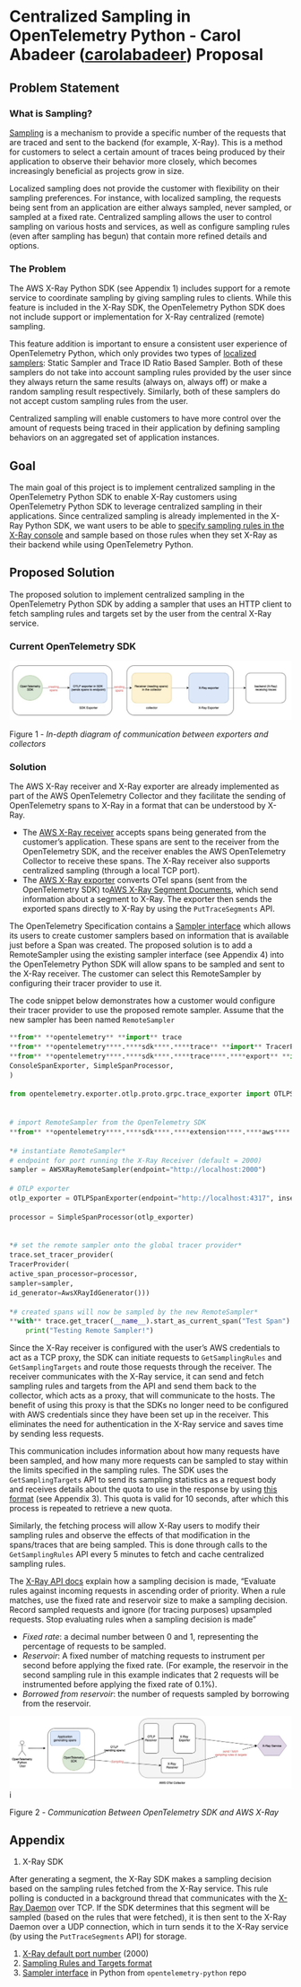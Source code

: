 # Centralized Sampling in OpenTelemetry Python - Carol Abadeer ([carolabadeer](https://github.com/carolabadeer)) Proposal

## Problem Statement 

### What is Sampling?

[Sampling](https://github.com/open-telemetry/opentelemetry-specification/blob/main/specification/trace/sdk.md#sampling) is a mechanism to provide a specific number of the requests that are traced and sent to the backend (for example, X-Ray). This is a method for customers to select a certain amount of traces being produced by their application to observe their behavior more closely, which becomes increasingly beneficial as projects grow in size.  

Localized sampling does not provide the customer with flexibility on their sampling preferences. For instance, with localized sampling, the requests being sent from an application are either always sampled, never sampled, or sampled at a fixed rate. Centralized sampling allows the user to control sampling on various hosts and services, as well as configure sampling rules (even after sampling has begun) that contain more refined details and options. 


### The Problem

The AWS X-Ray Python SDK (see Appendix 1) includes support for a remote service to coordinate sampling by giving sampling rules to clients. While this feature is included in the X-Ray SDK, the OpenTelemetry Python SDK does not include support or implementation for X-Ray centralized (remote) sampling. 

This feature addition is important to ensure a consistent user experience of OpenTelemetry Python, which only provides two types of [localized samplers](https://opentelemetry-python.readthedocs.io/en/stable/sdk/trace.sampling.html): Static Sampler and Trace ID Ratio Based Sampler. Both of these samplers do not take into account sampling rules provided by the user since they always return the same results (always on, always off) or make a random sampling result respectively. Similarly, both of these samplers do not accept custom sampling rules from the user.

Centralized sampling will enable customers to have more control over the amount of requests being traced in their application by defining sampling behaviors on an aggregated set of application instances. 


## Goal 

The main goal of this project is to implement centralized sampling in the OpenTelemetry Python SDK to enable X-Ray customers using OpenTelemetry Python SDK to leverage centralized sampling in their applications. Since centralized sampling is already implemented in the X-Ray Python SDK, we want users to be able to [specify sampling rules in the X-Ray console](https://docs.aws.amazon.com/xray/latest/devguide/xray-console-sampling.html) and sample based on those rules when they set X-Ray as their backend while using OpenTelemetry Python.


## Proposed Solution

The proposed solution to implement centralized sampling in the OpenTelemetry Python SDK by adding a sampler that uses an HTTP client to fetch sampling rules and targets set by the user from the central X-Ray service. 

### **Current OpenTelemetry SDK**

![fig1](./images/centralized-sampling-python-fig1.png)

Figure 1 - *In-depth diagram of communication between exporters and collectors* 


### Solution

The AWS X-Ray receiver and X-Ray exporter are already implemented as part of the AWS OpenTelemetry Collector and they facilitate the sending of OpenTelemetry spans to X-Ray in a format that can be understood by X-Ray.

* The [AWS X-Ray receiver](https://github.com/open-telemetry/opentelemetry-collector-contrib/tree/main/receiver/awsxrayreceiver) accepts spans being generated from the customer’s application. These spans are sent to the receiver from the OpenTelemetry SDK, and the receiver enables the AWS OpenTelemetry Collector to receive these spans. The X-Ray receiver also supports centralized sampling (through a local TCP port). 
* The [AWS X-Ray exporter](https://github.com/open-telemetry/opentelemetry-collector-contrib/tree/main/exporter/awsxrayexporter) converts OTel spans (sent from the OpenTelemetry SDK) to[AWS X-Ray Segment Documents](https://docs.aws.amazon.com/xray/latest/devguide/xray-api-segmentdocuments.html), which send information about a segment to X-Ray. The exporter then sends the exported spans directly to X-Ray by using the `PutTraceSegments` API.

The OpenTelemetry Specification contains a [Sampler interface](https://github.com/open-telemetry/opentelemetry-specification/blob/main/specification/trace/sdk.md#sampler) which allows its users to create customer samplers based on information that is available just before a Span was created. The proposed solution is to add a RemoteSampler using the existing sampler interface (see Appendix 4) into the OpenTelemetry Python SDK will allow spans to be sampled and sent to the X-Ray receiver. The customer can select this RemoteSampler by configuring their tracer provider to use it.


The code snippet below demonstrates how a customer would configure their tracer provider to use the proposed remote sampler. Assume that the new sampler has been named `RemoteSampler`

```python
**from** **opentelemetry** **import** trace
**from** **opentelemetry****.****sdk****.****trace** **import** TracerProvider
**from** **opentelemetry****.****sdk****.****trace****.****export** **import** (
ConsoleSpanExporter, SimpleSpanProcessor,
)

from opentelemetry.exporter.otlp.proto.grpc.trace_exporter import OTLPSpanExporter


# import RemoteSampler from the OpenTelemetry SDK
**from** **opentelemetry****.****sdk****.****extension****.****aws****.****trace****.****sampling** **import** AWSXRayRemoteSampler

*# instantiate RemoteSampler*
# endpoint for port running the X-Ray Receiver (default = 2000)
sampler = AWSXRayRemoteSampler(endpoint="http://localhost:2000")

# OTLP exporter 
otlp_exporter = OTLPSpanExporter(endpoint="http://localhost:4317", insecure=True)

processor = SimpleSpanProcessor(otlp_exporter)


*# set the remote sampler onto the global tracer provider*
trace.set_tracer_provider(
TracerProvider(
active_span_processor=processor,
sampler=sampler, 
id_generator=AwsXRayIdGenerator()))

*# created spans will now be sampled by the new RemoteSampler*
**with** trace.get_tracer(__name__).start_as_current_span("Test Span"):
    print("Testing Remote Sampler!")
```

 Since the X-Ray receiver is configured with the user’s AWS credentials to act as a TCP proxy, the SDK can initiate requests to `GetSamplingRules` and `GetSamplingTargets` and route those requests through the receiver. The receiver communicates with the X-Ray service, it can send and fetch sampling rules and targets from the API and send them back to the collector, which acts as a proxy, that will communicate to the hosts. The benefit of using this proxy is that the SDKs no longer need to be configured with AWS credentials since they have been set up in the receiver. This eliminates the need for authentication in the X-Ray service and saves time by sending less requests.  

 This communication includes information about how many requests have been sampled, and how many more requests can be sampled to stay within the limits specified in the sampling rules. The SDK uses the `GetSamplingTargets` API to send its sampling statistics as a request body and receives details about the quota to use in the response by using [this format](https://docs.aws.amazon.com/xray/latest/devguide/xray-api-sampling.html) (see Appendix 3). This quota is valid for 10 seconds, after which this process is repeated to retrieve a new quota.

Similarly, the fetching process will allow X-Ray users to modify their sampling rules and observe the effects of that modification in the spans/traces that are being sampled. This is done through calls to the `GetSamplingRules` API every 5 minutes to fetch and cache centralized sampling rules.

The [X-Ray API docs](https://docs.aws.amazon.com/xray/latest/devguide/xray-api-sampling.html) explain how a sampling decision is made, “Evaluate rules against incoming requests in ascending order of priority. When a rule matches, use the fixed rate and reservoir size to make a sampling decision. Record sampled requests and ignore (for tracing purposes) upsampled requests. Stop evaluating rules when a sampling decision is made”

* *Fixed rate*: a decimal number between 0 and 1, representing the percentage of requests to be sampled. 
* *Reservoir*: A fixed number of matching requests to instrument per second before applying the fixed rate. (For example, the reservoir in the second sampling rule in this example indicates that 2 requests will be instrumented before applying the fixed rate of 0.1%).
* *Borrowed from reservoir*: the number of requests sampled by borrowing from the reservoir.

![fig2](./images/centralized-sampling-python-fig2.png)i

Figure 2 - *Communication Between OpenTelemetry SDK and AWS X-Ray* 


## Appendix 

1. X-Ray SDK 

After generating a segment, the X-Ray SDK makes a sampling decision based on the sampling rules fetched from the X-Ray service. This rule polling is conducted in a background thread that communicates with the [X-Ray Daemon](https://docs.aws.amazon.com/xray/latest/devguide/xray-daemon.html) over TCP. If the SDK determines that this segment will be sampled (based on the rules that were fetched), it is then sent to the X-Ray Daemon over a UDP connection, which in turn sends it to the X-Ray service (by using the `PutTraceSegments` API) for storage.

1. [X-Ray default port number](https://aws-otel.github.io/docs/components/x-ray-receiver#endpoint-optional) (2000)
2. [Sampling Rules and Targets format](https://docs.aws.amazon.com/xray/latest/devguide/xray-api-sampling.html)
3. [Sampler interface](https://github.com/open-telemetry/opentelemetry-python/blob/main/opentelemetry-sdk/src/opentelemetry/sdk/trace/sampling.py) in Python from `opentelemetry-python` repo


